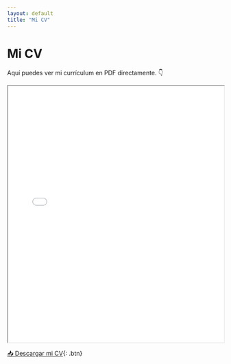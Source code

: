 ```yaml
---
layout: default
title: "Mi CV"
---
```


# Mi CV

Aquí puedes ver mi currículum en PDF directamente. 👇

<iframe src="CV.pdf" width="100%" height="600px"></iframe>

[📥 Descargar mi CV](CV.pdf){: .btn}
